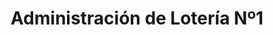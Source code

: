 ---
title: "Administración de Lotería Nº1"
url: /viso-del-marques/administracion-de-loteria-no1/
shop: lotería
---